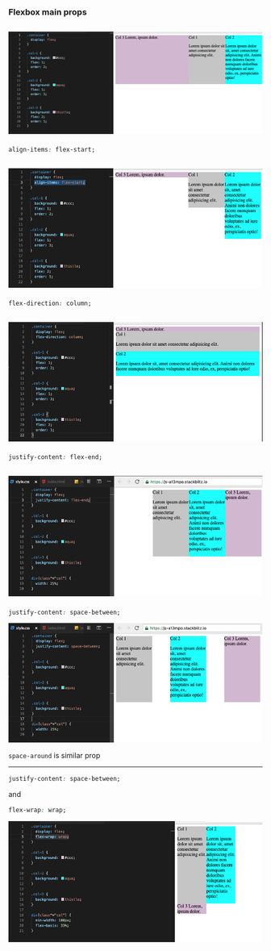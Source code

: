 ### Flexbox main props

![](assets/flexbox1.png)
---
```css
align-items: flex-start;
```
![](assets/flexbox2.png)
---
```css
flex-direction: column;
```
![](assets/flexbox3.png)
---
```css
justify-content: flex-end;
```
![](assets/flexbox4.png)
---
```css
justify-content: space-between;
```
![](assets/flexbox5.png)

`space-around` is similar prop

---
```css
justify-content: space-between;
```
and
```css
flex-wrap: wrap;
```
![](assets/flexbox6.png)
